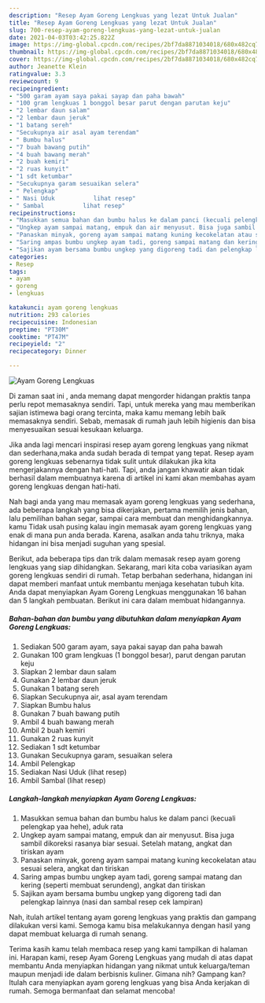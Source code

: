 ```yaml
---
description: "Resep Ayam Goreng Lengkuas yang lezat Untuk Jualan"
title: "Resep Ayam Goreng Lengkuas yang lezat Untuk Jualan"
slug: 700-resep-ayam-goreng-lengkuas-yang-lezat-untuk-jualan
date: 2021-04-03T03:42:25.822Z
image: https://img-global.cpcdn.com/recipes/2bf7da8871034018/680x482cq70/ayam-goreng-lengkuas-foto-resep-utama.jpg
thumbnail: https://img-global.cpcdn.com/recipes/2bf7da8871034018/680x482cq70/ayam-goreng-lengkuas-foto-resep-utama.jpg
cover: https://img-global.cpcdn.com/recipes/2bf7da8871034018/680x482cq70/ayam-goreng-lengkuas-foto-resep-utama.jpg
author: Jeanette Klein
ratingvalue: 3.3
reviewcount: 9
recipeingredient:
- "500 garam ayam saya pakai sayap dan paha bawah"
- "100 gram lengkuas 1 bonggol besar parut dengan parutan keju"
- "2 lembar daun salam"
- "2 lembar daun jeruk"
- "1 batang sereh"
- "Secukupnya air asal ayam terendam"
- " Bumbu halus"
- "7 buah bawang putih"
- "4 buah bawang merah"
- "2 buah kemiri"
- "2 ruas kunyit"
- "1 sdt ketumbar"
- "Secukupnya garam sesuaikan selera"
- " Pelengkap"
- " Nasi Uduk           lihat resep"
- " Sambal           lihat resep"
recipeinstructions:
- "Masukkan semua bahan dan bumbu halus ke dalam panci (kecuali pelengkap yaa hehe), aduk rata"
- "Ungkep ayam sampai matang, empuk dan air menyusut. Bisa juga sambil dikoreksi rasanya biar sesuai. Setelah matang, angkat dan tiriskan ayam"
- "Panaskan minyak, goreng ayam sampai matang kuning kecokelatan atau sesuai selera, angkat dan tiriskan"
- "Saring ampas bumbu ungkep ayam tadi, goreng sampai matang dan kering (seperti membuat serundeng), angkat dan tiriskan"
- "Sajikan ayam bersama bumbu ungkep yang digoreng tadi dan pelengkap lainnya (nasi dan sambal resep cek lampiran)"
categories:
- Resep
tags:
- ayam
- goreng
- lengkuas

katakunci: ayam goreng lengkuas 
nutrition: 293 calories
recipecuisine: Indonesian
preptime: "PT30M"
cooktime: "PT47M"
recipeyield: "2"
recipecategory: Dinner

---
```



![Ayam Goreng Lengkuas](https://img-global.cpcdn.com/recipes/2bf7da8871034018/680x482cq70/ayam-goreng-lengkuas-foto-resep-utama.jpg)

Di zaman  saat ini , anda memang dapat mengorder hidangan praktis tanpa perlu repot memasaknya sendiri. Tapi, untuk mereka yang mau memberikan sajian istimewa bagi orang tercinta, maka kamu memang lebih baik memasaknya sendiri. Sebab, memasak di rumah jauh lebih higienis dan bisa menyesuaikan sesuai kesukaan keluarga.

Jika anda lagi mencari inspirasi resep ayam goreng lengkuas yang nikmat dan sederhana,maka anda sudah berada di tempat yang tepat. Resep ayam goreng lengkuas  sebenarnya tidak sulit untuk dilakukan jika kita mengerjakannya dengan hati-hati. Tapi, anda jangan khawatir akan tidak berhasil dalam membuatnya 
karena di artikel ini kami akan membahas ayam goreng lengkuas dengan hati-hati.  



Nah bagi anda yang mau memasak ayam goreng lengkuas yang sederhana, ada beberapa langkah yang bisa dikerjakan, pertama memilih jenis bahan, lalu pemilihan bahan segar, sampai cara membuat dan menghidangkannya. kamu Tidak usah pusing kalau ingin memasak ayam goreng lengkuas yang enak di mana pun anda berada. Karena, asalkan anda  tahu triknya, maka hidangan ini bisa menjadi suguhan yang spesial.

Berikut, ada beberapa tips dan trik dalam memasak resep ayam goreng lengkuas yang siap dihidangkan. Sekarang, mari kita coba variasikan ayam goreng lengkuas sendiri di rumah. Tetap berbahan sederhana, hidangan ini dapat memberi manfaat untuk membantu menjaga kesehatan tubuh kita. Anda dapat menyiapkan Ayam Goreng Lengkuas menggunakan 16 bahan dan 5 langkah pembuatan. Berikut ini cara dalam membuat hidangannya.

<!--inarticleads1-->

##### Bahan-bahan dan bumbu yang dibutuhkan dalam menyiapkan Ayam Goreng Lengkuas:

1. Sediakan 500 garam ayam, saya pakai sayap dan paha bawah
1. Gunakan 100 gram lengkuas (1 bonggol besar), parut dengan parutan keju
1. Siapkan 2 lembar daun salam
1. Gunakan 2 lembar daun jeruk
1. Gunakan 1 batang sereh
1. Siapkan Secukupnya air, asal ayam terendam
1. Siapkan  Bumbu halus
1. Gunakan 7 buah bawang putih
1. Ambil 4 buah bawang merah
1. Ambil 2 buah kemiri
1. Gunakan 2 ruas kunyit
1. Sediakan 1 sdt ketumbar
1. Gunakan Secukupnya garam, sesuaikan selera
1. Ambil  Pelengkap
1. Sediakan  Nasi Uduk           (lihat resep)
1. Ambil  Sambal           (lihat resep)




<!--inarticleads2-->

##### Langkah-langkah menyiapkan Ayam Goreng Lengkuas:

1. Masukkan semua bahan dan bumbu halus ke dalam panci (kecuali pelengkap yaa hehe), aduk rata
1. Ungkep ayam sampai matang, empuk dan air menyusut. Bisa juga sambil dikoreksi rasanya biar sesuai. Setelah matang, angkat dan tiriskan ayam
1. Panaskan minyak, goreng ayam sampai matang kuning kecokelatan atau sesuai selera, angkat dan tiriskan
1. Saring ampas bumbu ungkep ayam tadi, goreng sampai matang dan kering (seperti membuat serundeng), angkat dan tiriskan
1. Sajikan ayam bersama bumbu ungkep yang digoreng tadi dan pelengkap lainnya (nasi dan sambal resep cek lampiran)




Nah, itulah artikel tentang  ayam goreng lengkuas  yang praktis dan gampang dilakukan versi kami. Semoga kamu bisa melakukannya dengan hasil yang dapat membuat keluarga di rumah senang. 

Terima kasih kamu telah membaca resep yang kami tampilkan di halaman ini. Harapan kami, resep  Ayam Goreng Lengkuas yang mudah di atas dapat membantu Anda menyiapkan hidangan yang nikmat untuk keluarga/teman maupun menjadi ide dalam berbisnis kuliner. Gimana nih? Gampang kan? Itulah cara menyiapkan ayam goreng lengkuas yang bisa Anda kerjakan di rumah. Semoga bermanfaat dan selamat mencoba!

